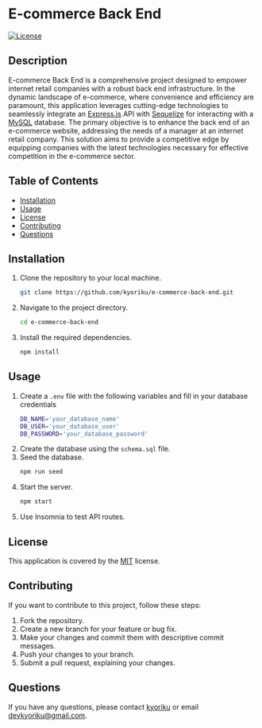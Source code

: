 # E-commerce Back End

[![License](https://img.shields.io/badge/License-MIT-blue.svg)](https://opensource.org/licenses/MIT)

## Description
E-commerce Back End is a comprehensive project designed to empower internet retail companies with a robust back end infrastructure. In the dynamic landscape of e-commerce, where convenience and efficiency are paramount, this application leverages cutting-edge technologies to seamlessly integrate an [Express.js](https://expressjs.com/) API with [Sequelize](https://sequelize.org/) for interacting with a [MySQL](https://www.mysql.com/) database. The primary objective is to enhance the back end of an e-commerce website, addressing the needs of a manager at an internet retail company. This solution aims to provide a competitive edge by equipping companies with the latest technologies necessary for effective competition in the e-commerce sector.

## Table of Contents
- [Installation](#installation)
- [Usage](#usage)
- [License](#license)
- [Contributing](#contributing)
- [Questions](#questions)

## Installation
1. Clone the repository to your local machine.
    ```bash
    git clone https://github.com/kyoriku/e-commerce-back-end.git
    ```
2. Navigate to the project directory.
    ```bash
    cd e-commerce-back-end
    ```
3. Install the required dependencies.
    ```bash
    npm install
    ```

## Usage
1. Create a `.env` file with the following variables and fill in your database credentials
    ``` bash
    DB_NAME='your_database_name'
    DB_USER='your_database_user'
    DB_PASSWORD='your_database_password'
    ```
2. Create the database using the `schema.sql` file. 
3. Seed the database.
    ``` bash
    npm run seed
    ```
4. Start the server.
    ``` bash
    npm start
    ```
5. Use Insomnia to test API routes.

## License
This application is covered by the [MIT](https://opensource.org/licenses/MIT) license.

## Contributing
If you want to contribute to this project, follow these steps:

1. Fork the repository.
2. Create a new branch for your feature or bug fix.
3. Make your changes and commit them with descriptive commit messages.
4. Push your changes to your branch.
5. Submit a pull request, explaining your changes.

## Questions
If you have any questions, please contact [kyoriku](https://github.com/kyoriku) or email devkyoriku@gmail.com.
